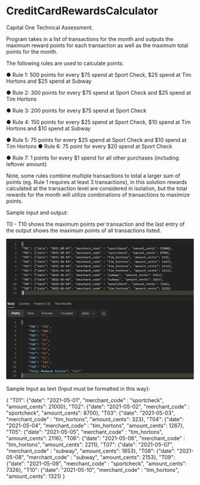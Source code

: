 # CreditCardRewardsCalculator
Capital One Technical Assessment.

Program takes in a list of transactions for the month and outputs the maximum reward points for each transaction as well as the maximum total points for the month.

The following rules are used to calculate points:

● Rule 1: 500 points for every $75 spend at Sport Check, $25 spend at Tim Hortons
and $25 spend at Subway

● Rule 2: 300 points for every $75 spend at Sport Check and $25 spend at Tim
Hortons

● Rule 3: 200 points for every $75 spend at Sport Check

● Rule 4: 150 points for every $25 spend at Sport Check, $10 spend at Tim Hortons
and $10 spend at Subway

● Rule 5: 75 points for every $25 spend at Sport Check and $10 spend at Tim
Hortons
● Rule 6: 75 point for every $20 spend at Sport Check

● Rule 7: 1 points for every $1 spend for all other purchases (including leftover
amount)

Note, some rules combine multiple transactions to total a larger sum of points (eg. Rule 1 requires at least 3 transactions), in this solution rewards calculated at the transaction level are considered in isolation, but the total rewards for the month will utilize combinations of transactions to maximize points.

Sample input and output:

T0 - T10 shows the maximum points per transaction and the last entry of the output shows the maximum points of all transactions listed.

![alt text](https://github.com/abdullahs26/CreditCardRewardsCalculator/blob/main/SampleInputOutput.PNG)

Sample Input as text (Input must be formatted in this way):

{
"T01": {"date": "2021-05-01", "merchant_code" : "sportcheck", "amount_cents": 21000},
"T02": {"date": "2021-05-02", "merchant_code" : "sportcheck", "amount_cents": 8700},
"T03": {"date": "2021-05-03", "merchant_code" : "tim_hortons", "amount_cents": 323},
"T04": {"date": "2021-05-04", "merchant_code" : "tim_hortons", "amount_cents": 1267},
"T05": {"date": "2021-05-05", "merchant_code" : "tim_hortons", "amount_cents": 2116},
"T06": {"date": "2021-05-06", "merchant_code" : "tim_hortons", "amount_cents": 2211},
"T07": {"date": "2021-05-07", "merchant_code" : "subway", "amount_cents": 1853},
"T08": {"date": "2021-05-08", "merchant_code" : "subway", "amount_cents": 2153},
"T09": {"date": "2021-05-09", "merchant_code" : "sportcheck", "amount_cents": 7326},
"T10": {"date": "2021-05-10", "merchant_code" : "tim_hortons", "amount_cents": 1321}
}

